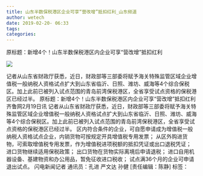 ```yaml
---
title: 山东半数保税港区企业可享“营改增”抵扣红利_山东频道
author: wetech
date: 2019-02-20- 06:33
tags: 
categories: 
---
```

原标题：新增4个！山东半数保税港区内企业可享“营改增”抵扣红利
<!-- more -->
                
<img align="center" border="0" src="http://p2.ifengimg.com/a/2016/0810/204c433878d5cf9size1_w16_h16.png" />
                
            
 记者从山东省财政厅获悉，近日，财政部等三部委将赋予海关特殊监管区域企业增值税一般纳税人资格试点扩大到山东省临沂、日照、潍坊、威海等4个综合保税区。加上此前已被列入试点范围的青岛前湾保税港区，全省享受试点资格的保税港区已经过半。
原标题：新增4个！山东半数保税港区内企业可享“营改增”抵扣红利
齐鲁网2月19日讯 记者从山东省财政厅获悉，近日，财政部等三部委将赋予海关特殊监管区域企业增值税一般纳税人资格试点扩大到山东省临沂、日照、潍坊、威海等4个综合保税区。加上此前已被列入试点范围的青岛前湾保税港区，全省享受试点资格的保税港区已经过半。
区内符合条件的企业，可自愿申请成为增值税一般纳税人资格试点企业，内销货物可按规定开具增值税专用发票；
从区外购进货物，可索取增值税专用发票，作为增值税进项税额的抵扣凭证或出口退税凭证；
进口货物继续适用保税政策；
出口货物在货物实际离境后申请退税；
进口自用机器设备、基建物资和办公用品，暂免征收进口税收；
试点满36个月的企业可申请退出试点。
闪电新闻记者 通讯员：孔进 严文达 孙健
[责任编辑：陈静]
标签：
 
             
